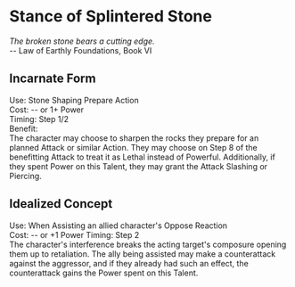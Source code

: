 # Stance of Splintered Stone

*The broken stone bears a cutting edge.*  
-- Law of Earthly Foundations, Book VI

## Incarnate Form
Use: Stone Shaping Prepare Action  
Cost: -- or 1+ Power  
Timing: Step 1/2  
Benefit:  
The character may choose to sharpen the rocks they prepare for an planned Attack or similar Action. They may choose on Step 8 of the benefitting Attack to treat it as Lethal instead of Powerful. Additionally, if they spent Power on this Talent, they may grant the Attack Slashing or Piercing.

## Idealized Concept
Use: When Assisting an allied character's Oppose Reaction  
Cost: -- or +1 Power 
Timing: Step 2  
The character's interference breaks the acting target's composure opening them up to retaliation. The ally being assisted may make a counterattack against the aggressor, and if they already had such an effect, the counterattack gains the Power spent on this Talent.